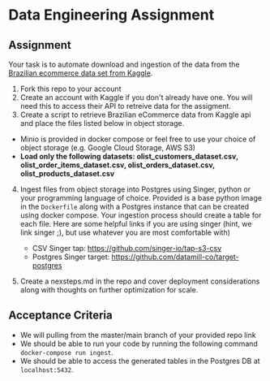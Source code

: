 # Data Engineering Assignment

## Assignment
Your task is to automate download and ingestion of the data from the [Brazilian ecommerce data set from Kaggle](https://www.kaggle.com/olistbr/brazilian-ecommerce). 

1) Fork this repo to your account
2) Create an account with Kaggle if you don't already have one.  You will need this to access their API to retreive data for the assigment.
3) Create a script to retrieve Brazilian eCommerce data from Kaggle api and place the files listed below in object storage.
  - Minio is provided in docker compose or feel free to use your choice of object storage (e.g. Google Cloud Storage, AWS S3)
  - **Load only the following datasets: olist_customers_dataset.csv, olist_order_items_dataset.csv, olist_orders_dataset.csv, olist_products_dataset.csv**

4) Ingest files from object storage into Postgres using Singer, python or your programming language of choice.  Provided is a base python image in the `Dockerfile` along with a Postgres instance that can be created using docker compose.  Your ingestion process should create a table for each file.  Here are some helpful links if you are using singer (hint, we link singer ;), but use whatever you are most comfortable with)
    - CSV Singer tap: https://github.com/singer-io/tap-s3-csv
    - Postgres Singer target: https://github.com/datamill-co/target-postgres

5) Create a nexsteps.md in the repo and cover deployment considerations along with thoughts on further optimization for scale.


## Acceptance Criteria
- We will pulling from the master/main branch of your provided repo link
- We should be able to run your code by running the following command `docker-compose run ingest`.
- We should be able to access the generated tables in the Postgres DB at `localhost:5432`.
